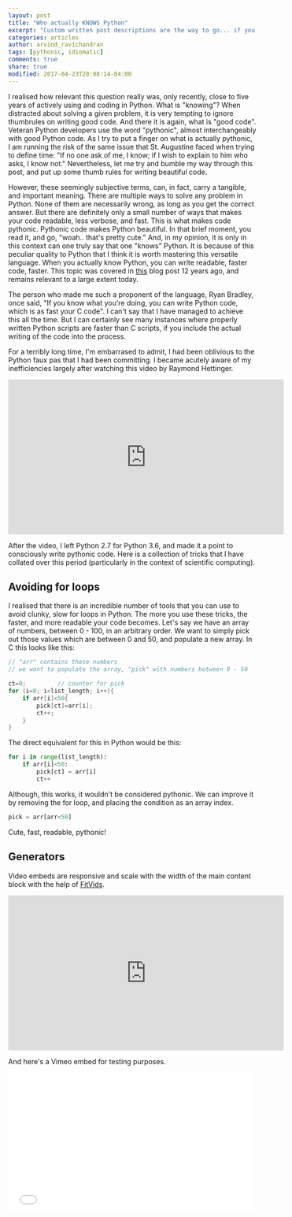 ```yaml
---
layout: post
title: "Who actually KNOWS Python"
excerpt: "Custom written post descriptions are the way to go... if you're not lazy."
categories: articles
author: arvind_ravichandran
tags: [pythonic, idiomatic]
comments: true
share: true
modified: 2017-04-23T20:08:14-04:00
---
```


I realised how relevant this question really was, only recently, close to five years of actively using and coding in Python. What is "knowing"? When distracted about solving a given problem, it is very tempting to ignore thumbrules on writing good code. And there it is again, what is "good code". Veteran Python developers use the word "pythonic", almost interchangeably with good Python code. As I try to put a finger on what is actually pythonic, I am running the risk of the same issue that St. Augustine faced when trying to define time: "If no one ask of me, I know; if I wish to explain to him who asks, I know not." Nevertheless, let me try and bumble my way through this post, and put up some thumb rules for writing beautiful code.

However, these seemingly subjective terms, can, in fact, carry a tangible, and important meaning. There are multiple ways to solve any problem in Python. None of them are necessarily wrong, as long as you get the correct answer. But there are definitely only a small number of ways that makes your code readable, less verbose, and fast. This is what makes code pythonic. Pythonic code makes Python beautiful. In that brief moment, you read it, and go, "woah.. that's pretty cute." And, in my opinion, it is only in this context can one truly say that one "knows" Python. It is because of this peculiar quality to Python that I think it is worth mastering this versatile language. When you actually know Python, you can write readable, faster code, faster. This topic was covered in [this](https://blog.startifact.com/posts/older/what-is-pythonic.html) blog post 12 years ago, and remains relevant to a large extent today.

The person who made me such a proponent of the language, Ryan Bradley, once said, "If you know what you're doing, you can write Python code, which is as fast your C code". I can't say that I have managed to achieve this all the time. But I can certainly see many instances where properly written Python scripts are faster than C scripts, if you include the actual writing of the code into the process.

For a terribly long time, I'm embarrased to admit, I had been oblivious to the Python faux pas that I had been committing. I became acutely aware of my inefficiencies largely after watching this video by Raymond Hettinger. 

<iframe width="560" height="315" src="https://www.youtube.com/watch?v=OSGv2VnC0go&feature=youtu.be" frameborder="0"> </iframe>

After the video, I left Python 2.7 for Python 3.6, and made it a point to consciously write pythonic code. Here is a collection of tricks that I have collated over this period (particularly in the context of scientific computing).

## Avoiding for loops

I realised that there is an incredible number of tools that you can use to avoid clunky, slow for loops in Python. The more you use these tricks, the faster, and more readable your code becomes. Let's say we have an array of numbers, between 0 - 100, in an arbitrary order. We want to simply pick out those values which are between 0 and 50, and populate a new array. In C this looks like this:

```c
// "arr" contains these numbers
// we want to populate the array, "pick" with numbers between 0 - 50

ct=0;         // counter for pick
for (i=0; i<list_length; i++){
    if arr[i]<50{
        pick[ct]=arr[i];
        ct++;
    }
}
```

The direct equivalent for this in Python would be this:

```python
for i in range(list_length):
    if arr[i]<50:
        pick[ct] = arr[i]
        ct++
```

Although, this works, it wouldn't be considered pythonic. We can improve it by removing the for loop, and placing the condition as an array index.
```python
pick = arr[arr<50]
```
Cute, fast, readable, pythonic!



## Generators






Video embeds are responsive and scale with the width of the main content block with the help of [FitVids](http://fitvidsjs.com/).

<iframe width="560" height="315" src="http://www.youtube.com/embed/PWf4WUoMXwg" frameborder="0"> </iframe>

And here's a Vimeo embed for testing purposes.

<iframe src="//player.vimeo.com/video/98146708?title=0&amp;byline=0" width="500" height="281" frameborder="0"> </iframe>

